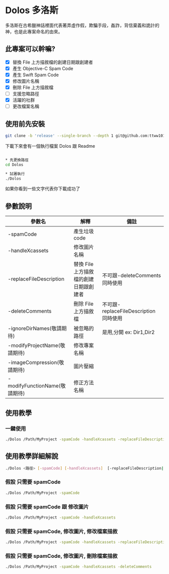 # Dolos 多洛斯

多洛斯在古希臘神話裡面代表著弄虛作假，欺騙手段，姦詐，背信棄義和詭計的神，也是此專案命名的由來。

## 此專案可以幹嘛?

- [x]  替換 File 上方描敘檔的創建日期跟創建者
- [x]  產生 Objective-C Spam Code
- [x]  產生 Swift Spam Code
- [x]  修改圖片名稱
- [x]  刪除 File 上方描敘檔
- [ ]  支援忽略路徑
- [x]  活躍的社群
- [ ]  更改檔案名稱

## 使用前先安裝

```sh
git clone -b 'release' --single-branch --depth 1 git@github.com:ttww101/Dolos.git
```

下載下來會有一個執行檔案 Dolos 跟 Readme 

```sh

* 先更換路徑
cd Dolos 

* 試著執行
./Dolos
```

如果你看到一些文字代表你下載成功了

## 參數說明


|  參數名 |   解釋  |  備註 |
|---|---|---|
|   -spamCode   |   產生垃圾 code     | |
|   -handleXcassets    |   修改圖片名稱    |  |
|   -replaceFileDescription    |   替換 File 上方描敘檔的創建日期跟創建者   |  不可跟-deleteComments 同時使用 |
|    -deleteComments   |    刪除 File 上方描敘檔  | 不可跟-replaceFileDescription 同時使用 |
|    -ignoreDirNames(敬請期待)   |    被忽略的路徑  | 是用,分開 ex: Dir1,Dir2 |
|    -modifyProjectName(敬請期待)   |    修改專案名稱  |  |
|    -imageCompression(敬請期待)   |    圖片壓縮  |  |
|    -modifyFunctionName(敬請期待)   |    修正方法名稱  |  |


## 使用教學

### 一鍵使用

```sh
./Dolos /Path/MyProject -spamCode -handleXcassets -replaceFileDescription
```

## 使用教學詳細解說
```sh 
./Dolos <路徑> [-spamCode] [-handleXcassets]  [-replaceFileDescription|-deleteComments] [-ignoreDirNames [Dir1,Dir2]]
```

### **假設** 只需要  spamCode
```sh 
./Dolos /Path/MyProject -spamCode
```

### **假設** 只需要  spamCode 跟 修改圖片
```sh 
./Dolos /Path/MyProject -spamCode -handleXcassets
```

### **假設** 只需要  spamCode, 修改圖片, 修改檔案描敘
```sh 
./Dolos /Path/MyProject -spamCode -handleXcassets -replaceFileDescription
```

### **假設** 只需要  spamCode, 修改圖片, 刪除檔案描敘
```sh 
./Dolos /Path/MyProject -spamCode -handleXcassets -deleteComments
```






